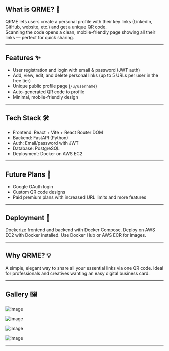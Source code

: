 ## What is QRME? 🔗

QRME lets users create a personal profile with their key links (LinkedIn, GitHub, website, etc.) and get a unique QR code.  
Scanning the code opens a clean, mobile-friendly page showing all their links — perfect for quick sharing.

---

## Features ✨

- User registration and login with email & password (JWT auth)  
- Add, view, edit, and delete personal links (up to 5 URLs per user in the free tier)  
- Unique public profile page (`/u/username`)  
- Auto-generated QR code to profile  
- Minimal, mobile-friendly design  

---

## Tech Stack 🛠️

- Frontend: React + Vite + React Router DOM  
- Backend: FastAPI (Python)  
- Auth: Email/password with JWT  
- Database: PostgreSQL  
- Deployment: Docker on AWS EC2  

---

## Future Plans 🚀

- Google OAuth login  
- Custom QR code designs  
- Paid premium plans with increased URL limits and more features  

---

## Deployment 🚢

Dockerize frontend and backend with Docker Compose. Deploy on AWS EC2 with Docker installed. Use Docker Hub or AWS ECR for images.

---

## Why QRME? 💡

A simple, elegant way to share all your essential links via one QR code. Ideal for professionals and creatives wanting an easy digital business card.

---

## Gallery 🖼️

![image](https://github.com/user-attachments/assets/541ffad5-ad96-4277-b8d3-25f6438437dc)

![image](https://github.com/user-attachments/assets/d88992e8-9b9a-4418-99bf-80c06148c4ec)

![image](https://github.com/user-attachments/assets/78bca298-427a-4b74-9b7c-c026494e02f6)

![image](https://github.com/user-attachments/assets/d9f376e1-7925-4f1b-ada8-a0d50325aee8)

---
